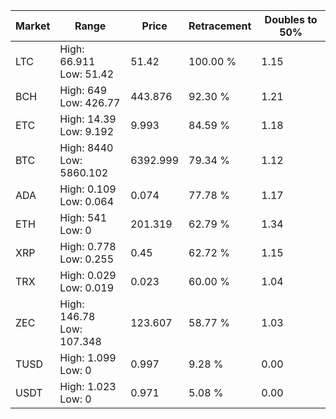 | Market | Range | Price| Retracement | Doubles to 50% |
| --- | --- | --- | --- | --- |
| LTC | High: 66.911<br />Low: 51.42 | 51.42 | 100.00 % | 1.15 |
| BCH | High: 649<br />Low: 426.77 | 443.876 | 92.30 % | 1.21 |
| ETC | High: 14.39<br />Low: 9.192 | 9.993 | 84.59 % | 1.18 |
| BTC | High: 8440<br />Low: 5860.102 | 6392.999 | 79.34 % | 1.12 |
| ADA | High: 0.109<br />Low: 0.064 | 0.074 | 77.78 % | 1.17 |
| ETH | High: 541<br />Low: 0 | 201.319 | 62.79 % | 1.34 |
| XRP | High: 0.778<br />Low: 0.255 | 0.45 | 62.72 % | 1.15 |
| TRX | High: 0.029<br />Low: 0.019 | 0.023 | 60.00 % | 1.04 |
| ZEC | High: 146.78<br />Low: 107.348 | 123.607 | 58.77 % | 1.03 |
| TUSD | High: 1.099<br />Low: 0 | 0.997 | 9.28 % | 0.00 |
| USDT | High: 1.023<br />Low: 0 | 0.971 | 5.08 % | 0.00 |
